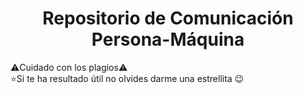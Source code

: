 <h1 align="center">Repositorio de Comunicación Persona-Máquina</h1>

⚠️Cuidado con los plagios⚠️<br>
⭐Si te ha resultado útil no olvides darme una estrellita 😉
